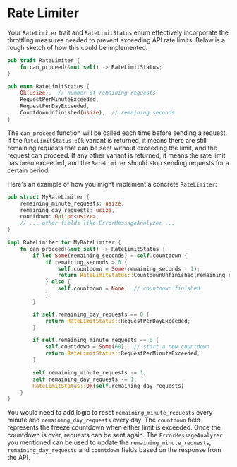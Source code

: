# Rate Limiter


Your `RateLimiter` trait and `RateLimitStatus` enum effectively incorporate the throttling measures needed to prevent exceeding API rate limits. Below is a rough sketch of how this could be implemented.

```rust
pub trait RateLimiter {
    fn can_proceed(&mut self) -> RateLimitStatus;
}

pub enum RateLimitStatus {
    Ok(usize),  // number of remaining requests
    RequestPerMinuteExceeded,
    RequestPerDayExceeded,
    CountdownUnfinished(usize),  // remaining seconds
}
```

The `can_proceed` function will be called each time before sending a request. If the `RateLimitStatus::Ok` variant is returned, it means there are still remaining requests that can be sent without exceeding the limit, and the request can proceed. If any other variant is returned, it means the rate limit has been exceeded, and the `RateLimiter` should stop sending requests for a certain period.

Here's an example of how you might implement a concrete `RateLimiter`:

```rust
pub struct MyRateLimiter {
    remaining_minute_requests: usize,
    remaining_day_requests: usize,
    countdown: Option<usize>,
    // ... other fields like ErrorMessageAnalyzer ...
}

impl RateLimiter for MyRateLimiter {
    fn can_proceed(&mut self) -> RateLimitStatus {
        if let Some(remaining_seconds) = self.countdown {
            if remaining_seconds > 0 {
                self.countdown = Some(remaining_seconds - 1);
                return RateLimitStatus::CountdownUnfinished(remaining_seconds);
            } else {
                self.countdown = None;  // countdown finished
            }
        }

        if self.remaining_day_requests == 0 {
            return RateLimitStatus::RequestPerDayExceeded;
        }

        if self.remaining_minute_requests == 0 {
            self.countdown = Some(60);  // start a new countdown
            return RateLimitStatus::RequestPerMinuteExceeded;
        }

        self.remaining_minute_requests -= 1;
        self.remaining_day_requests -= 1;
        RateLimitStatus::Ok(self.remaining_day_requests)
    }
}
```

You would need to add logic to reset `remaining_minute_requests` every minute and `remaining_day_requests` every day. The `countdown` field represents the freeze countdown when either limit is exceeded. Once the countdown is over, requests can be sent again. The `ErrorMessageAnalyzer` you mentioned can be used to update the `remaining_minute_requests`, `remaining_day_requests` and `countdown` fields based on the response from the API.
